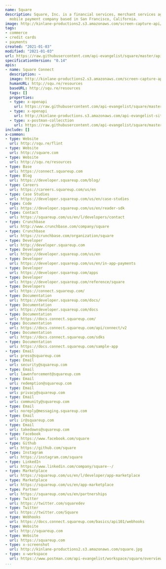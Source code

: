 ```yaml
---
name: Square
description: Square, Inc. is a financial services, merchant services aggregator, and
  mobile payment company based in San Francisco, California.
image: http://kinlane-productions2.s3.amazonaws.com/screen-capture-api/2176-square.jpg
tags:
- commerce
- credit cards
- payments
created: "2021-01-03"
modified: "2021-01-03"
url: https://raw.githubusercontent.com/api-evangelist/square/master/apis.json
specificationVersion: "0.14"
apis:
- name: Square Connect
  description: ~
  image: http://kinlane-productions2.s3.amazonaws.com/screen-capture-api/2176-square.jpg
  humanURL: http://squ.re/resources
  baseURL: http://squ.re/resources
  tags: []
  properties:
  - type: x-openapi
    url: https://raw.githubusercontent.com/api-evangelist/square/master/square-connect-openapi.json
  - type: x-openapi
    url: http://kinlane-productions.s3.amazonaws.com/api-evangelist-site/company/openapis/square-connect.json
  - type: x-postman-collecction
    url: https://raw.githubusercontent.com/api-evangelist/square/master/square-connect-postman-collection.json
include: []
x-common:
- type: Website
  url: http://squ.re/flint
- type: Website
  url: http://square.com
- type: Website
  url: http://squ.re/resources
- type: Base
  url: https://connect.squareup.com
- type: Blog
  url: https://developer.squareup.com/blog/
- type: Careers
  url: https://careers.squareup.com/us/en
- type: Case Studies
  url: https://developer.squareup.com/us/en/case-studies
- type: Code
  url: https://developer.squareup.com/us/en/reader-sdk
- type: Contact
  url: https://squareup.com/us/en/l/developers/contact
- type: Crunchbase
  url: http://www.crunchbase.com/company/square
- type: Crunchbase
  url: https://crunchbase.com/organization/square
- type: Developer
  url: http://developer.squareup.com
- type: Developer
  url: https://developer.squareup.com/us/en
- type: Developer
  url: https://developer.squareup.com/us/en/in-app-payments
- type: Developer
  url: https://developer.squareup.com/apps
- type: Developer
  url: https://developer.squareup.com/reference/square
- type: Developers
  url: https://connect.squareup.com/
- type: Documentation
  url: https://developer.squareup.com/docs/
- type: Documentation
  url: https://developer.squareup.com/docs
- type: Documentation
  url: https://docs.connect.squareup.com/
- type: Documentation
  url: https://docs.connect.squareup.com/api/connect/v2
- type: Documentation
  url: https://docs.connect.squareup.com/sdks
- type: Documentation
  url: https://docs.connect.squareup.com/sample-app
- type: Email
  url: press@squareup.com
- type: Email
  url: security@squareup.com
- type: Email
  url: lawenforcement@squareup.com
- type: Email
  url: redemption@squareup.com
- type: Email
  url: privacy@squareup.com
- type: Email
  url: community@squareup.com
- type: Email
  url: noreply@messaging.squareup.com
- type: Email
  url: ir@squareup.com
- type: Email
  url: takedowns@squareup.com
- type: Facebook
  url: https://www.facebook.com/square
- type: Github
  url: https://github.com/square
- type: Instagram
  url: https://instagram.com/square
- type: LinkedIn
  url: https://www.linkedin.com/company/square--/
- type: Marketplace
  url: https://squareup.com/us/en/l/developer/app-marketplace
- type: Marketplace
  url: https://squareup.com/us/en/app-marketplace
- type: Partner
  url: https://squareup.com/us/en/partnerships
- type: Twitter
  url: https://twitter.com/squaredev
- type: Twitter
  url: https://twitter.com/Square
- type: Webhooks
  url: https://docs.connect.squareup.com/basics/api101/webhooks
- type: Website
  url: http://squareup.com
- type: Website
  url: https://squareup.com
- type: x-screenshot
  url: http://kinlane-productions2.s3.amazonaws.com/square.jpg
- type: x-workspace
  url: https://www.postman.com/api-evangelist/workspace/square/overview
...
```

